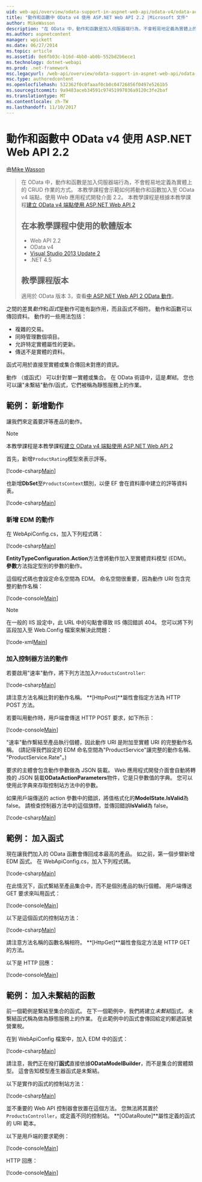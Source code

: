 ```yaml
---
uid: web-api/overview/odata-support-in-aspnet-web-api/odata-v4/odata-actions-and-functions
title: "動作和函數中 OData v4 使用 ASP.NET Web API 2.2 |Microsoft 文件"
author: MikeWasson
description: "在 OData 中，動作和函數是加入伺服器端行為，不會輕易地定義為實體上的 CRUD 作業的方式。 本教學課程示範如何..."
ms.author: aspnetcontent
manager: wpickett
ms.date: 06/27/2014
ms.topic: article
ms.assetid: 0e6fb03c-b16d-4bb0-ab0b-552bd2b6ece1
ms.technology: dotnet-webapi
ms.prod: .net-framework
msc.legacyurl: /web-api/overview/odata-support-in-aspnet-web-api/odata-v4/odata-actions-and-functions
msc.type: authoredcontent
ms.openlocfilehash: 532362f0c0faaaf0cb0c04726856f0497e5261b5
ms.sourcegitcommit: 9a9483aceb34591c97451997036a9120c3fe2baf
ms.translationtype: MT
ms.contentlocale: zh-TW
ms.lasthandoff: 11/10/2017
---
```

<a name="actions-and-functions-in-odata-v4-using-aspnet-web-api-22"></a>動作和函數中 OData v4 使用 ASP.NET Web API 2.2
====================
由[Mike Wasson](https://github.com/MikeWasson)

> 在 OData 中，動作和函數是加入伺服器端行為，不會輕易地定義為實體上的 CRUD 作業的方式。 本教學課程會示範如何將動作和函數加入至 OData v4 端點，使用 Web 應用程式開發介面 2.2。 本教學課程是根據本教學課程[建立 OData v4 端點使用 ASP.NET Web API 2](create-an-odata-v4-endpoint.md)
> 
> ## <a name="software-versions-used-in-the-tutorial"></a>在本教學課程中使用的軟體版本
> 
> 
> - Web API 2.2
> - OData v4
> - [Visual Studio 2013 Update 2](https://www.visualstudio.com/downloads/download-visual-studio-vs)
> - .NET 4.5
> 
> 
> ## <a name="tutorial-versions"></a>教學課程版本
> 
> 適用於 OData 版本 3，查看[中 ASP.NET Web API 2 OData 動作](../odata-v3/odata-actions.md)。


之間的差異*動作*和*函式*是動作可能有副作用，而且函式不相符。 動作和函數可以傳回資料。 動作的一些用法包括：

- 複雜的交易。
- 同時管理數個項目。
- 允許特定實體屬性的更新。
- 傳送不是實體的資料。

函式可用於直接至實體或集合傳回未對應的資訊。

動作 （或函式） 可以針對單一實體或集合。 在 OData 術語中，這是*繫結*。 您也可以讓&quot;未繫結&quot;動作/函式，它們被稱為靜態服務上的作業。

## <a name="example-adding-an-action"></a>範例： 新增動作

讓我們來定義要評等產品的動作。

> [!NOTE]
> 本教學課程是本教學課程[建立 OData v4 端點使用 ASP.NET Web API 2](create-an-odata-v4-endpoint.md)


首先，新增`ProductRating`模型來表示評等。

[!code-csharp[Main](odata-actions-and-functions/samples/sample1.cs)]

也新增**DbSet**至`ProductsContext`類別，以便 EF 會在資料庫中建立的評等資料表。

[!code-csharp[Main](odata-actions-and-functions/samples/sample2.cs)]

### <a name="add-the-action-to-the-edm"></a>新增 EDM 的動作

在 WebApiConfig.cs，加入下列程式碼：

[!code-csharp[Main](odata-actions-and-functions/samples/sample3.cs)]

**EntityTypeConfiguration.Action**方法會將動作加入至實體資料模型 (EDM)。 **參數**方法指定型別的參數的動作。

這個程式碼也會設定命名空間為 EDM。 命名空間很重要，因為動作 URI 包含完整的動作名稱：

[!code-console[Main](odata-actions-and-functions/samples/sample4.cmd)]

> [!NOTE]
> 在一般的 IIS 設定中，此 URL 中的句點會導致 IIS 傳回錯誤 404。 您可以將下列區段加入至 Web.Config 檔案來解決此問題：

[!code-xml[Main](odata-actions-and-functions/samples/sample5.xml)]

### <a name="add-a-controller-method-for-the-action"></a>加入控制器方法的動作

若要啟用&quot;速率&quot;動作，將下列方法加入`ProductsController`:

[!code-csharp[Main](odata-actions-and-functions/samples/sample6.cs)]

請注意方法名稱比對的動作名稱。 **[HttpPost]**屬性會指定方法為 HTTP POST 方法。

若要叫用動作時，用戶端會傳送 HTTP POST 要求，如下所示：

[!code-console[Main](odata-actions-and-functions/samples/sample7.cmd)]

&quot;速率&quot;動作繫結至產品執行個體，因此動作 URI 是附加至實體 URI 的完整動作名稱。 (請記得我們設定的 EDM 命名空間為&quot;ProductService&quot;讓完整的動作名稱、 &quot;ProductService.Rate&quot;。)

要求的主體會包含動作參數做為 JSON 裝載。 Web 應用程式開發介面會自動將轉換的 JSON 裝載**ODataActionParameters**物件，它是只參數值的字典。 您可以使用此字典來存取控制站方法中的參數。

如果用戶端傳送的 action 參數中的錯誤，將值格式化的**ModelState.IsValid**為 false。 請檢查控制器方法中的這個旗標，並傳回錯誤**IsValid**為 false。

[!code-csharp[Main](odata-actions-and-functions/samples/sample8.cs)]

## <a name="example-adding-a-function"></a>範例： 加入函式

現在讓我們加入的 OData 函數會傳回成本最高的產品。 如之前，第一個步驟新增 EDM 函式。 在 WebApiConfig.cs，加入下列程式碼。

[!code-csharp[Main](odata-actions-and-functions/samples/sample9.cs)]

在此情況下，函式繫結至產品集合中，而不是個別產品的執行個體。 用戶端傳送 GET 要求來叫用函式：

[!code-console[Main](odata-actions-and-functions/samples/sample10.cmd)]

以下是這個函式的控制站方法：

[!code-csharp[Main](odata-actions-and-functions/samples/sample11.cs)]

請注意方法名稱的函數名稱相符。 **[HttpGet]**屬性會指定方法是 HTTP GET 的方法。

以下是 HTTP 回應：

[!code-console[Main](odata-actions-and-functions/samples/sample12.cmd)]

## <a name="example-adding-an-unbound-function"></a>範例： 加入未繫結的函數

前一個範例是繫結至集合的函式。 在下一個範例中，我們將建立*未繫結*函式。 未繫結函式稱為做為靜態服務上的作業。 在此範例中的函式會傳回給定的郵遞區號營業稅。

在到 WebApiConfig 檔案中，加入 EDM 中的函式：

[!code-csharp[Main](odata-actions-and-functions/samples/sample13.cs)]

請注意，我們正在撥打**函式**直接依據**ODataModelBuilder**，而不是集合的實體類型。 這會告知模型產生器函式是未繫結。

以下是實作的函式的控制站方法：

[!code-csharp[Main](odata-actions-and-functions/samples/sample14.cs)]

並不重要的 Web API 控制器會放置在這個方法。 您無法將其置於`ProductsController`，或定義不同的控制站。 **[ODataRoute]**屬性定義的函式的 URI 範本。

以下是用戶端的要求範例：

[!code-console[Main](odata-actions-and-functions/samples/sample15.cmd)]

HTTP 回應：

[!code-console[Main](odata-actions-and-functions/samples/sample16.cmd)]
